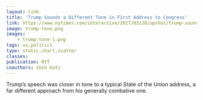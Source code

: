 ```yaml
---
layout: link
title: 'Trump Sounds a Different Tone in First Address to Congress'
link: https://www.nytimes.com/interactive/2017/02/28/upshot/trump-sounds-different-tone-in-first-address-to-congress.html
image: trump-tone.png
images:
    - trump-tone-1.png
tags: us,politics
type: static,chart,scatter
classes:
publication: NYT
coauthors: Josh Katz
---
```


Trump’s speech was closer in tone to a typical State of the Union address, a far different approach from his generally combative one.

